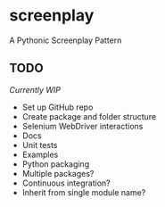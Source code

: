 # screenplay
A Pythonic Screenplay Pattern

## TODO
*Currently WIP*

* Set up GitHub repo
* Create package and folder structure
* Selenium WebDriver interactions
* Docs
* Unit tests
* Examples
* Python packaging
* Multiple packages?
* Continuous integration?
* Inherit from single module name?
